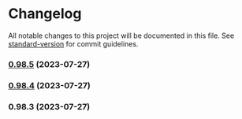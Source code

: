 # Changelog

All notable changes to this project will be documented in this file. See [standard-version](https://github.com/conventional-changelog/standard-version) for commit guidelines.

### [0.98.5](https://github.com/VerkoSK/Dellos-Music/compare/v0.98.4...v0.98.5) (2023-07-27)

### [0.98.4](https://github.com/VerkoSK/Dellos-Music/compare/v0.98.3...v0.98.4) (2023-07-27)

### 0.98.3 (2023-07-27)
